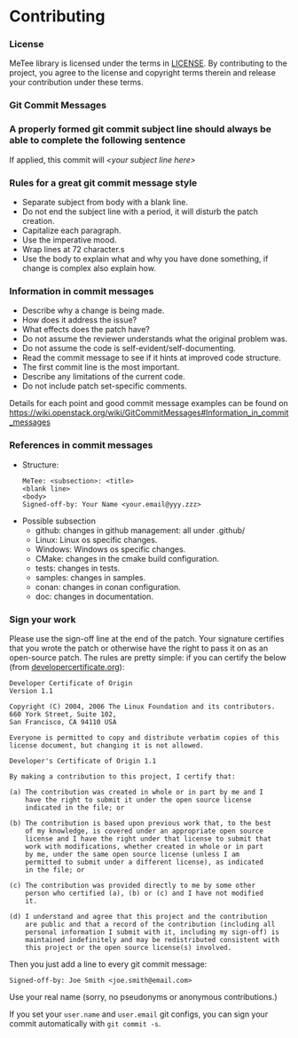 # Contributing

### License

MeTee library is licensed under the terms in [LICENSE](COPYING).
By contributing to the project, you agree to the license and copyright
terms therein and release your contribution under these terms.

### Git Commit Messages

### A properly formed git commit subject line should always be able to complete the following sentence
If applied, this commit will *\<your subject line here\>*

### Rules for a great git commit message style

* Separate subject from body with a blank line.
* Do not end the subject line with a period, it will disturb the patch creation.
* Capitalize each paragraph.
* Use the imperative mood.
* Wrap lines at 72 character.s
* Use the body to explain what and why you have done something,
  if change is complex also explain how.

### Information in commit messages

* Describe why a change is being made.
* How does it address the issue?
* What effects does the patch have?
* Do not assume the reviewer understands what the original problem was.
* Do not assume the code is self-evident/self-documenting.
* Read the commit message to see if it hints at improved code structure.
* The first commit line is the most important.
* Describe any limitations of the current code.
* Do not include patch set-specific comments.

Details for each point and good commit message examples can be found on https://wiki.openstack.org/wiki/GitCommitMessages#Information_in_commit_messages

### References in commit messages

* Structure:
  ```
  MeTee: <subsection>: <title>
  <blank line>
  <body>
  Signed-off-by: Your Name <your.email@yyy.zzz>
  ```
* Possible subsection
  - github: changes in github management: all under .github/
  - Linux: Linux os specific changes.
  - Windows: Windows os specific changes.
  - CMake: changes in the cmake build configuration.
  - tests: changes in tests.
  - samples: changes in samples.
  - conan: changes in conan configuration.
  - doc: changes in documentation.

### Sign your work

Please use the sign-off line at the end of the patch. Your signature
certifies that you wrote the patch or otherwise have the right to pass
it on as an open-source patch. The rules are pretty simple: if you can
certify the below
(from [developercertificate.org](http://developercertificate.org/)):


```
Developer Certificate of Origin
Version 1.1

Copyright (C) 2004, 2006 The Linux Foundation and its contributors.
660 York Street, Suite 102,
San Francisco, CA 94110 USA

Everyone is permitted to copy and distribute verbatim copies of this
license document, but changing it is not allowed.

Developer's Certificate of Origin 1.1

By making a contribution to this project, I certify that:

(a) The contribution was created in whole or in part by me and I
    have the right to submit it under the open source license
    indicated in the file; or

(b) The contribution is based upon previous work that, to the best
    of my knowledge, is covered under an appropriate open source
    license and I have the right under that license to submit that
    work with modifications, whether created in whole or in part
    by me, under the same open source license (unless I am
    permitted to submit under a different license), as indicated
    in the file; or

(c) The contribution was provided directly to me by some other
    person who certified (a), (b) or (c) and I have not modified
    it.

(d) I understand and agree that this project and the contribution
    are public and that a record of the contribution (including all
    personal information I submit with it, including my sign-off) is
    maintained indefinitely and may be redistributed consistent with
    this project or the open source license(s) involved.
```

Then you just add a line to every git commit message:

    Signed-off-by: Joe Smith <joe.smith@email.com>

Use your real name (sorry, no pseudonyms or anonymous contributions.)

If you set your `user.name` and `user.email` git configs, you can sign your
commit automatically with `git commit -s`.

